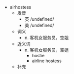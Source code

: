 - airhostess
  - 发音
    - 英 /undefined/
    - 美 /undefined/
  - 词义
    - n. 客机女服务员，空姐
  - 近义词
    - n. 客机女服务员，空姐
      - hostie
      - airline hostess
  - 补充